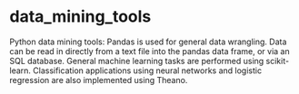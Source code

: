 # data_mining_tools

Python data mining tools:
Pandas is used for general data wrangling.
Data can be read in directly from a text file into the pandas data frame, or via an SQL database.
General machine learning tasks are performed using scikit-learn.
Classification applications using neural networks and logistic regression are also implemented using Theano.
